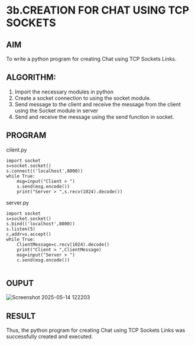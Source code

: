 # 3b.CREATION FOR CHAT USING TCP SOCKETS
## AIM
To write a python program for creating Chat using TCP Sockets Links.
## ALGORITHM:
1. Import the necessary modules in python
2. Create a socket connection to using the socket module.
3. Send message to the client and receive the message from the client using the Socket module in
 server
4. Send and receive the message using the send function in socket.
## PROGRAM
cilent.py
```
import socket 
s=socket.socket() 
s.connect(('localhost',8000)) 
while True: 
    msg=input("Client > ") 
    s.send(msg.encode()) 
    print("Server > ",s.recv(1024).decode())
```
server.py
```
import socket 
s=socket.socket() 
s.bind(('localhost',8000)) 
s.listen(5) 
c,addr=s.accept() 
while True:
    ClientMessage=c.recv(1024).decode() 
    print("Client > ",ClientMessage) 
    msg=input("Server > ") 
    c.send(msg.encode()) 


```
## OUPUT

![Screenshot 2025-05-14 122203](https://github.com/user-attachments/assets/cde18504-bedc-41a7-8831-ba978743ea43)


## RESULT
Thus, the python program for creating Chat using TCP Sockets Links was successfully 
created and executed.
